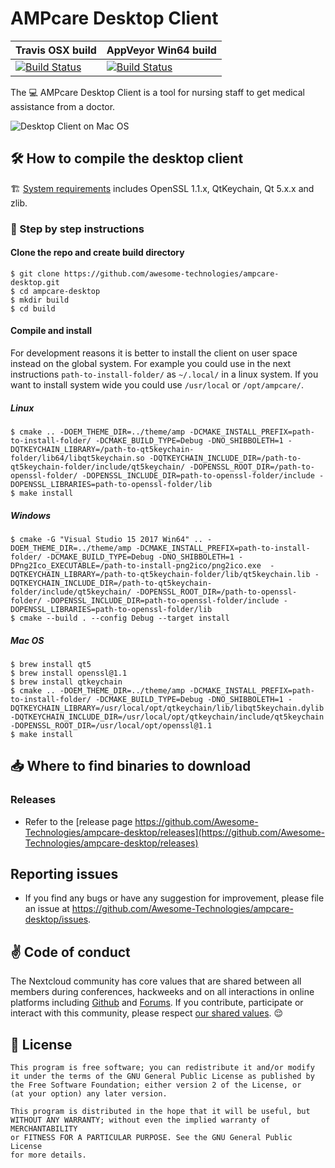 # AMPcare Desktop Client

|Travis OSX build |AppVeyor Win64 build|
|-----------------|--------------------|
|[![Build Status](https://travis-ci.org/Awesome-Technologies/ampcare-desktop.svg?branch=master)](https://travis-ci.org/Awesome-Technologies/ampcare-desktop)|[![Build Status](https://ci.appveyor.com/api/projects/status/github/Awesome-Technologies/ampcare-desktop?branch=master&svg=true&passingText=master%20-%20OK)](https://ci.appveyor.com/project/awesome-technologies/ampcare-desktop)|

The :computer: AMPcare Desktop Client is a tool for nursing staff to get medical assistance from a doctor.

![Desktop Client on Mac OS](https://cloud.awesome-technologies.de/s/KeSWLNbeLocqc8D/preview)

## :hammer_and_wrench: How to compile the desktop client

:building_construction: [System requirements](https://github.com/nextcloud/desktop/wiki/System-requirements-for-compiling-the-desktop-client) includes OpenSSL 1.1.x, QtKeychain, Qt 5.x.x and zlib.

### :memo: Step by step instructions

#### Clone the repo and create build directory
```
$ git clone https://github.com/awesome-technologies/ampcare-desktop.git
$ cd ampcare-desktop
$ mkdir build
$ cd build
```
#### Compile and install

For development reasons it is better to install the client on user space
instead on the global system. For example you could use in the next
instructions `path-to-install-folder/` as `~/.local/` in a linux system. If
you want to install system wide you could use `/usr/local` or `/opt/ampcare/`.

##### Linux

```
$ cmake .. -DOEM_THEME_DIR=../theme/amp -DCMAKE_INSTALL_PREFIX=path-to-install-folder/ -DCMAKE_BUILD_TYPE=Debug -DNO_SHIBBOLETH=1 -DQTKEYCHAIN_LIBRARY=/path-to-qt5keychain-folder/lib64/libqt5keychain.so -DQTKEYCHAIN_INCLUDE_DIR=/path-to-qt5keychain-folder/include/qt5keychain/ -DOPENSSL_ROOT_DIR=/path-to-openssl-folder/ -DOPENSSL_INCLUDE_DIR=path-to-openssl-folder/include -DOPENSSL_LIBRARIES=path-to-openssl-folder/lib
$ make install
```

##### Windows

```
$ cmake -G "Visual Studio 15 2017 Win64" .. -DOEM_THEME_DIR=../theme/amp -DCMAKE_INSTALL_PREFIX=path-to-install-folder/ -DCMAKE_BUILD_TYPE=Debug -DNO_SHIBBOLETH=1 -DPng2Ico_EXECUTABLE=/path-to-install-png2ico/png2ico.exe  -DQTKEYCHAIN_LIBRARY=/path-to-qt5keychain-folder/lib/qt5keychain.lib -DQTKEYCHAIN_INCLUDE_DIR=/path-to-qt5keychain-folder/include/qt5keychain/ -DOPENSSL_ROOT_DIR=/path-to-openssl-folder/ -DOPENSSL_INCLUDE_DIR=path-to-openssl-folder/include -DOPENSSL_LIBRARIES=path-to-openssl-folder/lib
$ cmake --build . --config Debug --target install
```

##### Mac OS

```
$ brew install qt5
$ brew install openssl@1.1
$ brew install qtkeychain
$ cmake .. -DOEM_THEME_DIR=../theme/amp -DCMAKE_INSTALL_PREFIX=path-to-install-folder/ -DCMAKE_BUILD_TYPE=Debug -DNO_SHIBBOLETH=1 -DQTKEYCHAIN_LIBRARY=/usr/local/opt/qtkeychain/lib/libqt5keychain.dylib -DQTKEYCHAIN_INCLUDE_DIR=/usr/local/opt/qtkeychain/include/qt5keychain -DOPENSSL_ROOT_DIR=/usr/local/opt/openssl@1.1
$ make install
```

## :inbox_tray: Where to find binaries to download

### Releases

- Refer to the [release page https://github.com/Awesome-Technologies/ampcare-desktop/releases](https://github.com/Awesome-Technologies/ampcare-desktop/releases)

## Reporting issues

- If you find any bugs or have any suggestion for improvement, please
file an issue at https://github.com/Awesome-Technologies/ampcare-desktop/issues.

## :v: Code of conduct

The Nextcloud community has core values that are shared between all members during conferences, hackweeks and on all interactions in online platforms including [Github](https://github.com/nextcloud) and [Forums](https://help.nextcloud.com). If you contribute, participate or interact with this community, please respect [our shared values](https://nextcloud.com/code-of-conduct/). :relieved:

## :scroll: License

    This program is free software; you can redistribute it and/or modify
    it under the terms of the GNU General Public License as published by
    the Free Software Foundation; either version 2 of the License, or
    (at your option) any later version.

    This program is distributed in the hope that it will be useful, but
    WITHOUT ANY WARRANTY; without even the implied warranty of MERCHANTABILITY
    or FITNESS FOR A PARTICULAR PURPOSE. See the GNU General Public License
    for more details.
